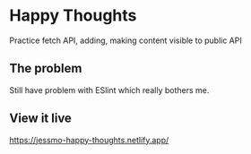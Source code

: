 # Happy Thoughts

Practice fetch API, adding, making content visible to public API 

## The problem

Still have problem with ESlint which really bothers me. 

## View it live
https://jessmo-happy-thoughts.netlify.app/
